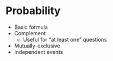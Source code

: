# Probability

- Basic formula
- Complement
  - Useful for “at least one” questions
- Mutually-exclusive
- Independent events